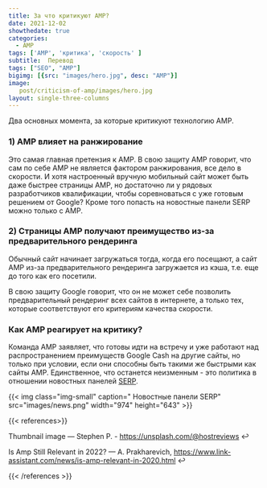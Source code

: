 ```yaml
---
title: За что критикуют AMP?
date: 2021-12-02
showthedate: true
categories:
  - AMP
tags: ['AMP', 'критика', 'скорость' ]
subtitle:  Перевод
tags: ["SEO", "AMP"]
bigimg: [{src: "images/hero.jpg", desc: "AMP"}]
image:
   post/criticism-of-amp/images/hero.jpg
layout: single-three-columns
---
```



Два основных момента, за которые критикуют технологию AMP.   
<!--more-->


### 1) AMP влияет на ранжирование 

Это самая главная претензия к AMP.
В свою защиту  AMP говорит, что сам по себе AMP не является фактором ранжирования, все дело в скорости.  И хотя настроенный вручную мобильный сайт может быть даже быстрее страницы AMP, но достаточно ли у рядовых  разработчиков квалификации, чтобы соревноваться с уже готовым решением  от Google? Кроме того попасть на новостные панели SERP можно только с AMP.


### 2) Страницы AMP получают преимущество из-за предварительного рендеринга 

 Обычный сайт  начинает загружаться  тогда, когда его посещают, а сайт AMP из-за предварительного рендеринга загружается  из кэша, т.е. еще до того как его посетили. 

В свою защиту  Google говорит, что он не может себе позволить  предварительный рендеринг всех сайтов в интернете, а только тех, которые соответствуют его критериям качества скорости.

 

###  Как AMP реагирует на критику?

Команда AMP  заявляет, что готовы идти  на встречу  и уже работают над распространением преимуществ  Google Cash на другие сайты, но только при условии, если они способны быть такими же быстрыми как сайты AMP.  Единственное, что останется неизменным - это политика в отношении новостных панелей  [SERP](/blog/post/serp).

{{< img class="img-small" caption=" Новостные панели SERP" src="images/news.png" width="974" height="643"   >}}

 {{< references>}}

 

Thumbnail image  —  Stephen P. - https://unsplash.com/@hostreviews ↩︎

Is Amp Still Relevant in 2022? —  A. Prakharevich, https://www.link-assistant.com/news/is-amp-relevant-in-2020.html ↩︎

{{< /references >}}
